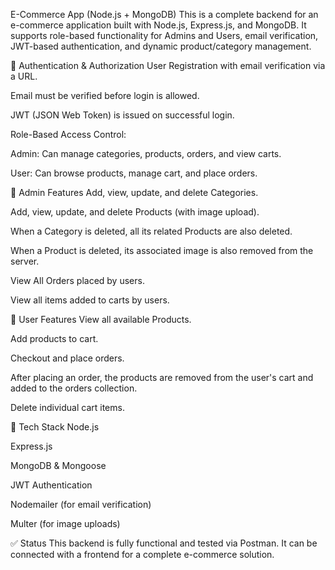E-Commerce App (Node.js + MongoDB)
This is a complete backend for an e-commerce application built with Node.js, Express.js, and MongoDB. It supports role-based functionality for Admins and Users, email verification, JWT-based authentication, and dynamic product/category management.

🔐 Authentication & Authorization
User Registration with email verification via a URL.

Email must be verified before login is allowed.

JWT (JSON Web Token) is issued on successful login.

Role-Based Access Control:

Admin: Can manage categories, products, orders, and view carts.

User: Can browse products, manage cart, and place orders.

👤 Admin Features
Add, view, update, and delete Categories.

Add, view, update, and delete Products (with image upload).

When a Category is deleted, all its related Products are also deleted.

When a Product is deleted, its associated image is also removed from the server.

View All Orders placed by users.

View all items added to carts by users.

🛒 User Features
View all available Products.

Add products to cart.

Checkout and place orders.

After placing an order, the products are removed from the user's cart and added to the orders collection.

Delete individual cart items.

📂 Tech Stack
Node.js

Express.js

MongoDB & Mongoose

JWT Authentication

Nodemailer (for email verification)

Multer (for image uploads)

✅ Status
This backend is fully functional and tested via Postman. It can be connected with a frontend for a complete e-commerce solution.
